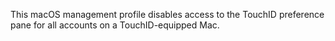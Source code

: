 This macOS management profile disables access to the TouchID preference pane for all accounts on a TouchID-equipped Mac.